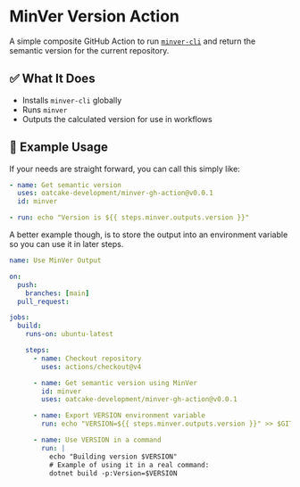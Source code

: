 # MinVer Version Action

A simple composite GitHub Action to run [`minver-cli`](https://github.com/adamralph/minver) and return the semantic version for the current repository.

## ✅ What It Does

- Installs `minver-cli` globally
- Runs `minver`
- Outputs the calculated version for use in workflows

## 🧪 Example Usage
If your needs are straight forward, you can call this simply like:
```yaml
- name: Get semantic version
  uses: oatcake-development/minver-gh-action@v0.0.1
  id: minver

- run: echo "Version is ${{ steps.minver.outputs.version }}"
```

A better example though, is to store the output into an environment variable so you can use it in later steps.

```yaml
name: Use MinVer Output

on:
  push:
    branches: [main]
  pull_request:

jobs:
  build:
    runs-on: ubuntu-latest

    steps:
      - name: Checkout repository
        uses: actions/checkout@v4

      - name: Get semantic version using MinVer
        id: minver
        uses: oatcake-development/minver-gh-action@v0.0.1

      - name: Export VERSION environment variable
        run: echo "VERSION=${{ steps.minver.outputs.version }}" >> $GITHUB_ENV

      - name: Use VERSION in a command
        run: |
          echo "Building version $VERSION"
          # Example of using it in a real command:
          dotnet build -p:Version=$VERSION

```